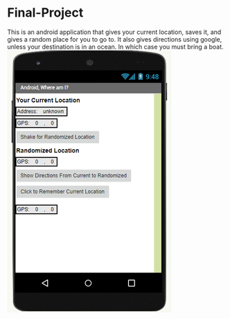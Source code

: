 # Final-Project
This is an android application that gives your current location, saves it, and gives a random place for you to go to. It also gives directions using google, unless your destination is in an ocean. In which case you must bring a boat.
![rgrgr](Capturee.PNG)
